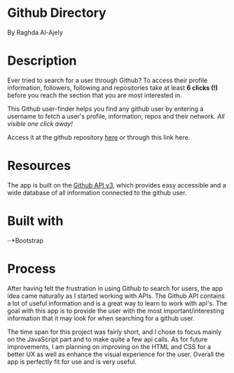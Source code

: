 # Github Directory
By Raghda Al-Ajely

# Description
Ever tried to search for a user through Github? To access their profile information, followers, following and repositories take at least **6 clicks (!)** before you reach the section that you are most interested in. 

This Github user-finder helps you find any github user by entering a username to fetch a user's profile, information, repos and their network. _All visible one click away!_

Access it at the github repository [here](https://github.com/raaghda/githubdirectory) or through this link here.

# Resources
The app is built on the [Github API v3](https://developer.github.com/v3/), which provides easy accessible and a wide database of all information connected to the github user.

# Built with
⋅⋅*Bootstrap

# Process
After having felt the frustration in using Github to search for users, the app idea came naturally as I started working with APIs. The Github API contains a lot of useful information and is a great way to learn to work with api's. The goal with this app is to provide the user with the most important/interesting information that it may look for when searching for a github user. 

The time span for this project was fairly short, and I chose to focus mainly on the JavaScript part and to make quite a few api calls. As for future improvements, I am planning on improving on the HTML and CSS for a better UX as well as enhance the visual experience for the user. Overall the app is perfectly fit for use and is very useful.
